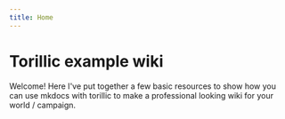 ```yaml
---
title: Home
---
```


# Torillic example wiki

Welcome! Here I've put together a few basic resources to show how you can use mkdocs with torillic to make a professional looking wiki for your world / campaign.